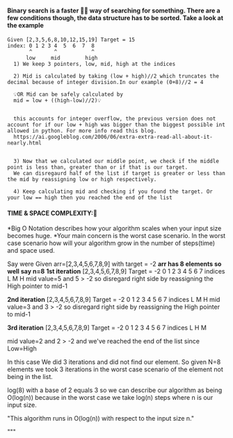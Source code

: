 #### Binary search is a faster 🏃💨 way of searching for something. There are a few conditions though, the data structure has to be sorted. Take a look at the example 

    Given [2,3,5,6,8,10,12,15,19] Target = 15
    index: 0 1 2 3 4  5  6  7  8
           ^       ^           ^
          low     mid        high 
      1) We keep 3 pointers, low, mid, high at the indices 

      2) Mid is calculated by taking (low + high)//2 which truncates the decimal because of integer division.In our example (0+8)//2 = 4
      
      💡OR Mid can be safely calculated by 
      mid = low + ((high-low)//2)💡


      this accounts for integer overflow, the previous version does not account for if our low + high was bigger than the biggest possible int allowed in python. For more info read this blog.
      https://ai.googleblog.com/2006/06/extra-extra-read-all-about-it-nearly.html


      3) Now that we calculated our middle point, we check if the middle point is less than, greater than or if that is our target. 
      We can disregaurd half of the list if target is greater or less than the mid by reassigning low or high respectively. 

      4) Keep calculating mid and checking if you found the target. Or your low == high then you reached the end of the list

#### TIME & SPACE COMPLEXITY:🤔
*Big O Notation describes how your algorithm scales when your input size becomes huge.
*Your main concern is the worst case scenario. In the worst case scenario how will your algorithm grow in the number of steps(time) and space used.

Say were Given arr=[2,3,4,5,6,7,8,9] with target = -2
**arr has 8 elements so well say n=8**
**1st iteration**
[2,3,4,5,6,7,8,9] Target = -2
 0 1 2 3 4 5 6 7 indices
 L     M       H 
 mid value=5 and 5 > -2 so disregard right side by reassigning the High pointer to mid-1

**2nd iteration**
[2,3,4,5,6,7,8,9] Target = -2
 0 1 2 3 4 5 6 7 indices
 L M H 
 mid value=3 and 3 > -2 so disregard right side by reassigning the High pointer to mid-1

**3rd iteration**
[2,3,4,5,6,7,8,9] Target = -2
 0 1 2 3 4 5 6 7 indices
 L
 H
 M

 mid value=2 and 2 > -2 and we've reached the end of the list since Low=High

 In this case We did 3 iterations and did not find our element.
 So given N=8 elements we took 3 iterations in the worst case scenario of the element not being in the list. 

 log(8) with a base of 2 equals 3 so we can describe our algorithm as being O(log(n)) because in the worst case we take log(n) steps where n is our input size. 

 "This algorithm runs in O(log(n)) with respect to the input size n."





      
       

"""
